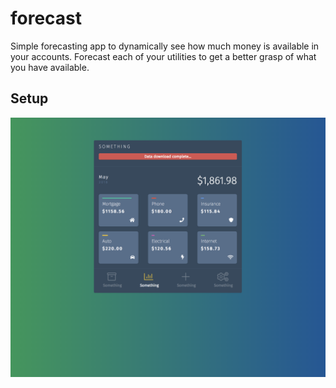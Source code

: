 # forecast
Simple forecasting app to dynamically see how much money is available in your accounts. Forecast each of your utilities to get a better grasp of what you have available.

## Setup
![picture](assets/images/screen.png)
